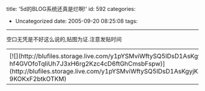 title: '5d的BLOG系统还真是烂啊!'
id: 592
categories:
  - Uncategorized
date: 2005-09-20 08:25:08
tags:
---

<div id="msgcns!9697D6160EFEBC17!219" class="bvMsg"><div>空口无凭是不好这么说的,贴图为证.注意发贴时间</div></div><table cellspacing="0" border="0"><tr><td></td></tr><tr><td valign="top">[![](http://blufiles.storage.live.com/y1pYSMviWftySQ5lDsD1AsKgyjKsljGXWin-hf4GVOfoTqIiUh7J3xH6rg2Kzc4cD6ftGhCmsbFspw)](http://blufiles.storage.live.com/y1pYSMviWftySQ5lDsD1AsKgyjKsljGXWinmgHuuIlv3q2NRDe8FXw0FPUtgJVz-9KOKxF2btkOTKM)</td></tr></table>